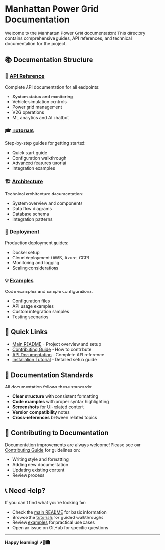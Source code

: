 # Manhattan Power Grid Documentation

Welcome to the Manhattan Power Grid documentation! This directory contains comprehensive guides, API references, and technical documentation for the project.

## 📚 Documentation Structure

### 📖 [API Reference](api/)
Complete API documentation for all endpoints:
- System status and monitoring
- Vehicle simulation controls
- Power grid management
- V2G operations
- ML analytics and AI chatbot

### 🎓 [Tutorials](tutorials/)
Step-by-step guides for getting started:
- Quick start guide
- Configuration walkthrough
- Advanced features tutorial
- Integration examples

### 🏗️ [Architecture](architecture/)
Technical architecture documentation:
- System overview and components
- Data flow diagrams
- Database schema
- Integration patterns

### 🚀 [Deployment](deployment/)
Production deployment guides:
- Docker setup
- Cloud deployment (AWS, Azure, GCP)
- Monitoring and logging
- Scaling considerations

### 💡 [Examples](examples/)
Code examples and sample configurations:
- Configuration files
- API usage examples
- Custom integration samples
- Testing scenarios

## 🔗 Quick Links

- [Main README](../README.md) - Project overview and setup
- [Contributing Guide](../CONTRIBUTING.md) - How to contribute
- [API Documentation](api/README.md) - Complete API reference
- [Installation Tutorial](tutorials/installation.md) - Detailed setup guide

## 📝 Documentation Standards

All documentation follows these standards:

- **Clear structure** with consistent formatting
- **Code examples** with proper syntax highlighting
- **Screenshots** for UI-related content
- **Version compatibility** notes
- **Cross-references** between related topics

## 🤝 Contributing to Documentation

Documentation improvements are always welcome! Please see our [Contributing Guide](../CONTRIBUTING.md) for guidelines on:

- Writing style and formatting
- Adding new documentation
- Updating existing content
- Review process

## 📞 Need Help?

If you can't find what you're looking for:

- Check the [main README](../README.md) for basic information
- Browse the [tutorials](tutorials/) for guided walkthroughs
- Review [examples](examples/) for practical use cases
- Open an issue on GitHub for specific questions

---

**Happy learning! ⚡🚗🏙️**